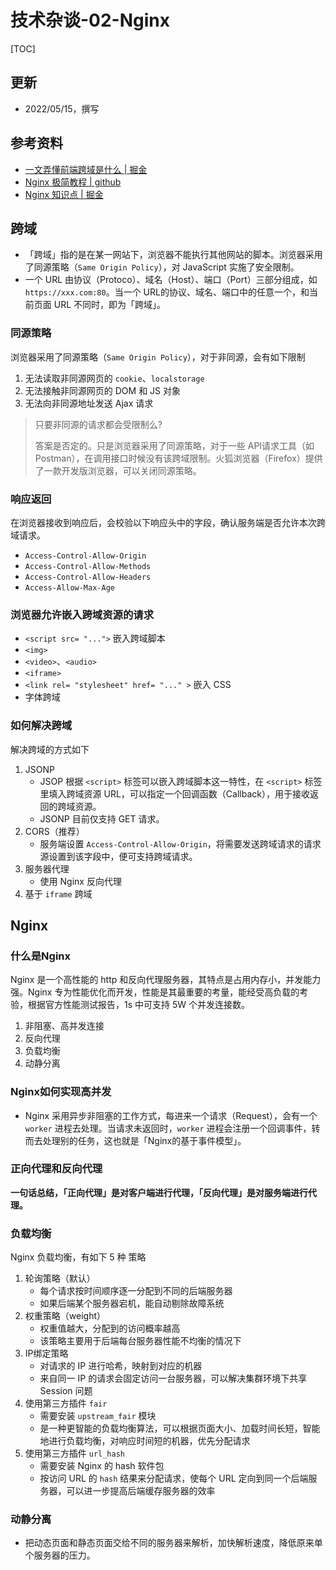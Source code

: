 
# 技术杂谈-02-Nginx



[TOC]


## 更新
* 2022/05/15，撰写



## 参考资料
* [一文弄懂前端跨域是什么 | 掘金](https://juejin.cn/post/6844904160811286536)
* [Nginx 极简教程 | github](https://github.com/dunwu/nginx-tutorial)
* [Nginx 知识点 | 掘金](https://juejin.cn/post/7068455704863965191)



## 跨域

* 「跨域」指的是在某一网站下，浏览器不能执行其他网站的脚本。浏览器采用了同源策略（`Same Origin Policy`），对 JavaScript 实施了安全限制。
* 一个 URL 由协议（Protoco）、域名（Host）、端口（Port）三部分组成，如 `https://xxx.com:80`。当一个 URL的协议、域名、端口中的任意一个，和当前页面 URL 不同时，即为「跨域」。




### 同源策略

浏览器采用了同源策略（`Same Origin Policy`），对于非同源，会有如下限制
1. 无法读取非同源网页的 `cookie`、`localstorage` 
2. 无法接触非同源网页的 DOM 和 JS  对象
3. 无法向非同源地址发送 Ajax 请求


> 只要非同源的请求都会受限制么?
> 
> 答案是否定的。只是浏览器采用了同源策略，对于一些 API请求工具（如 Postman），在调用接口时候没有该跨域限制。火狐浏览器（Firefox）提供了一款开发版浏览器，可以关闭同源策略。


### 响应返回

在浏览器接收到响应后，会校验以下响应头中的字段，确认服务端是否允许本次跨域请求。
* `Access-Control-Allow-Origin`
* `Access-Control-Allow-Methods`
* `Access-Control-Allow-Headers`
* `Access-Allow-Max-Age`


### 浏览器允许嵌入跨域资源的请求
* `<script src= "...">` 嵌入跨域脚本
* `<img>`
* `<video>`、`<audio>`
* `<iframe>`
* `<link rel= "stylesheet" href= "..." >` 嵌入 CSS
* 字体跨域


### 如何解决跨域

解决跨域的方式如下
1. JSONP
   * JSOP 根据 `<script>` 标签可以嵌入跨域脚本这一特性，在 `<script>` 标签里填入跨域资源 URL，可以指定一个回调函数（Callback），用于接收返回的跨域资源。
   * JSONP 目前仅支持 GET 请求。
2. CORS（推荐）
   * 服务端设置 `Access-Control-Allow-Origin`，将需要发送跨域请求的请求源设置到该字段中，便可支持跨域请求。
3. 服务器代理
   * 使用 Nginx 反向代理
4. 基于 `iframe` 跨域



## Nginx

### 什么是Nginx

Nginx 是一个高性能的 http 和反向代理服务器，其特点是占用内存小，并发能力强。Nginx 专为性能优化而开发，性能是其最重要的考量，能经受高负载的考验，根据官方性能测试报告，1s 中可支持 5W 个并发连接数。
1. 非阻塞、高并发连接
2. 反向代理
3. 负载均衡
4. 动静分离




### Nginx如何实现高并发

* Nginx 采用异步非阻塞的工作方式，每进来一个请求（Request），会有一个 `worker` 进程去处理。当请求未返回时，`worker` 进程会注册一个回调事件，转而去处理别的任务，这也就是「Nginx的基于事件模型」。


### 正向代理和反向代理

**一句话总结，「正向代理」是对客户端进行代理，「反向代理」是对服务端进行代理。**


### 负载均衡

Nginx 负载均衡，有如下 5 种 策略
1. 轮询策略（默认）
   * 每个请求按时间顺序逐一分配到不同的后端服务器
   * 如果后端某个服务器宕机，能自动剔除故障系统
2. 权重策略（weight）
   * 权重值越大，分配到的访问概率越高
   * 该策略主要用于后端每台服务器性能不均衡的情况下
3. IP绑定策略
   * 对请求的 IP 进行哈希，映射到对应的机器
   * 来自同一 IP 的请求会固定访问一台服务器，可以解决集群环境下共享 Session 问题
4. 使用第三方插件 `fair`
   * 需要安装 `upstream_fair` 模块
   * 是一种更智能的负载均衡算法，可以根据页面大小、加载时间长短，智能地进行负载均衡，对响应时间短的机器，优先分配请求
5. 使用第三方插件 `url_hash`
   * 需要安装 Nginx 的 hash 软件包
   * 按访问 URL 的 `hash` 结果来分配请求，使每个 URL 定向到同一个后端服务器，可以进一步提高后端缓存服务器的效率
  


### 动静分离

* 把动态页面和静态页面交给不同的服务器来解析，加快解析速度，降低原来单个服务器的压力。